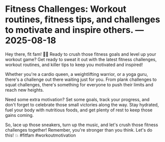 # Fitness Challenges: Workout routines, fitness tips, and challenges to motivate and inspire others. — 2025-08-18

Hey there, fit fam! 💪🏼 Ready to crush those fitness goals and level up your workout game? Get ready to sweat it out with the latest fitness challenges, workout routines, and killer tips to keep you motivated and inspired!

Whether you're a cardio queen, a weightlifting warrior, or a yoga guru, there's a challenge out there waiting just for you. From plank challenges to squat challenges, there's something for everyone to push their limits and reach new heights.

Need some extra motivation? Set some goals, track your progress, and don't forget to celebrate those small victories along the way. Stay hydrated, fuel your body with nutritious foods, and get plenty of rest to keep those gains coming.

So, lace up those sneakers, turn up the music, and let's crush those fitness challenges together! Remember, you're stronger than you think. Let's do this! 💥 #fitfam #workoutmotivation